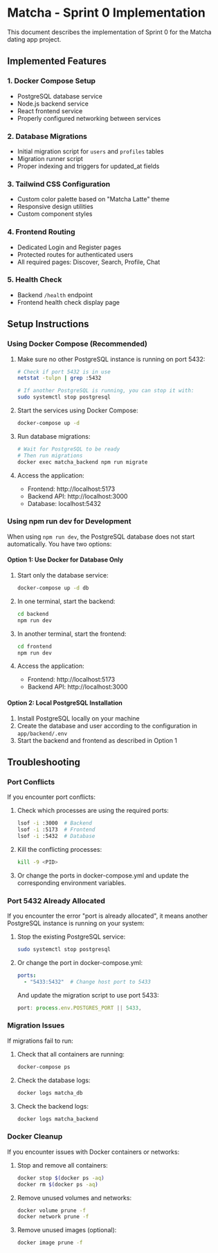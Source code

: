 # Matcha - Sprint 0 Implementation

This document describes the implementation of Sprint 0 for the Matcha dating app project.

## Implemented Features

### 1. Docker Compose Setup
- PostgreSQL database service
- Node.js backend service
- React frontend service
- Properly configured networking between services

### 2. Database Migrations
- Initial migration script for `users` and `profiles` tables
- Migration runner script
- Proper indexing and triggers for updated_at fields

### 3. Tailwind CSS Configuration
- Custom color palette based on "Matcha Latte" theme
- Responsive design utilities
- Custom component styles

### 4. Frontend Routing
- Dedicated Login and Register pages
- Protected routes for authenticated users
- All required pages: Discover, Search, Profile, Chat

### 5. Health Check
- Backend `/health` endpoint
- Frontend health check display page

## Setup Instructions

### Using Docker Compose (Recommended)

1. Make sure no other PostgreSQL instance is running on port 5432:
   ```bash
   # Check if port 5432 is in use
   netstat -tulpn | grep :5432
   
   # If another PostgreSQL is running, you can stop it with:
   sudo systemctl stop postgresql
   ```

2. Start the services using Docker Compose:
   ```bash
   docker-compose up -d
   ```

3. Run database migrations:
   ```bash
   # Wait for PostgreSQL to be ready
   # Then run migrations
   docker exec matcha_backend npm run migrate
   ```

4. Access the application:
   - Frontend: http://localhost:5173
   - Backend API: http://localhost:3000
   - Database: localhost:5432

### Using npm run dev for Development

When using `npm run dev`, the PostgreSQL database does not start automatically. You have two options:

#### Option 1: Use Docker for Database Only

1. Start only the database service:
   ```bash
   docker-compose up -d db
   ```

2. In one terminal, start the backend:
   ```bash
   cd backend
   npm run dev
   ```

3. In another terminal, start the frontend:
   ```bash
   cd frontend
   npm run dev
   ```

4. Access the application:
   - Frontend: http://localhost:5173
   - Backend API: http://localhost:3000

#### Option 2: Local PostgreSQL Installation

1. Install PostgreSQL locally on your machine
2. Create the database and user according to the configuration in `app/backend/.env`
3. Start the backend and frontend as described in Option 1

## Troubleshooting

### Port Conflicts

If you encounter port conflicts:

1. Check which processes are using the required ports:
   ```bash
   lsof -i :3000  # Backend
   lsof -i :5173  # Frontend
   lsof -i :5432  # Database
   ```

2. Kill the conflicting processes:
   ```bash
   kill -9 <PID>
   ```

3. Or change the ports in docker-compose.yml and update the corresponding environment variables.

### Port 5432 Already Allocated

If you encounter the error "port is already allocated", it means another PostgreSQL instance is running on your system:

1. Stop the existing PostgreSQL service:
   ```bash
   sudo systemctl stop postgresql
   ```

2. Or change the port in docker-compose.yml:
   ```yaml
   ports:
     - "5433:5432"  # Change host port to 5433
   ```

   And update the migration script to use port 5433:
   ```javascript
   port: process.env.POSTGRES_PORT || 5433,
   ```

### Migration Issues

If migrations fail to run:

1. Check that all containers are running:
   ```bash
   docker-compose ps
   ```

2. Check the database logs:
   ```bash
   docker logs matcha_db
   ```

3. Check the backend logs:
   ```bash
   docker logs matcha_backend
   ```

### Docker Cleanup

If you encounter issues with Docker containers or networks:

1. Stop and remove all containers:
   ```bash
   docker stop $(docker ps -aq)
   docker rm $(docker ps -aq)
   ```

2. Remove unused volumes and networks:
   ```bash
   docker volume prune -f
   docker network prune -f
   ```

3. Remove unused images (optional):
   ```bash
   docker image prune -f
   ```